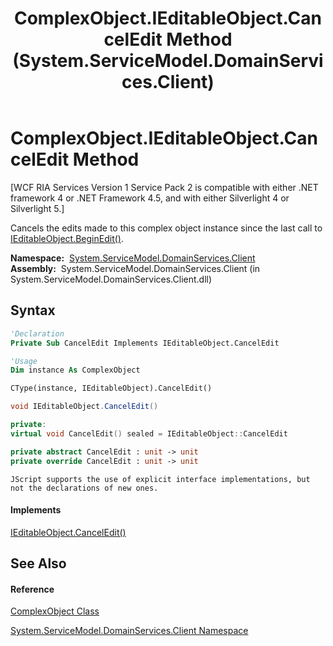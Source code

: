 ﻿---
title: ComplexObject.IEditableObject.CancelEdit Method  (System.ServiceModel.DomainServices.Client)
TOCTitle: IEditableObject.CancelEdit Method
ms:assetid: M:System.ServiceModel.DomainServices.Client.ComplexObject.System#ComponentModel#IEditableObject#CancelEdit
ms:mtpsurl: https://msdn.microsoft.com/en-us/library/Hh696917(v=VS.91)
ms:contentKeyID: 43157571
ms.date: 01/27/2012
mtps_version: v=VS.91
f1_keywords:
- System.ServiceModel.DomainServices.Client.ComplexObject.IEditableObject.CancelEdit
dev_langs:
- CSharp
- JScript
- VB
- FSharp
- c++
api_location:
- System.ServiceModel.DomainServices.Client.dll
api_name:
- System.ServiceModel.DomainServices.Client.ComplexObject.CancelEdit
api_type:
- Managed
topic_type:
- apiref
- kbSyntax
product_family_name: VS
ROBOTS: INDEX,FOLLOW
---

# ComplexObject.IEditableObject.CancelEdit Method

\[WCF RIA Services Version 1 Service Pack 2 is compatible with either .NET framework 4 or .NET Framework 4.5, and with either Silverlight 4 or Silverlight 5.\]

Cancels the edits made to this complex object instance since the last call to [IEditableObject.BeginEdit()](hh696930\(v=vs.91\).md).

**Namespace:**  [System.ServiceModel.DomainServices.Client](ff422479\(v=vs.91\).md)  
**Assembly:**  System.ServiceModel.DomainServices.Client (in System.ServiceModel.DomainServices.Client.dll)

## Syntax

``` vb
'Declaration
Private Sub CancelEdit Implements IEditableObject.CancelEdit
```

``` vb
'Usage
Dim instance As ComplexObject

CType(instance, IEditableObject).CancelEdit()
```

``` csharp
void IEditableObject.CancelEdit()
```

``` c++
private:
virtual void CancelEdit() sealed = IEditableObject::CancelEdit
```

``` fsharp
private abstract CancelEdit : unit -> unit 
private override CancelEdit : unit -> unit 
```

``` jscript
JScript supports the use of explicit interface implementations, but not the declarations of new ones.
```

#### Implements

[IEditableObject.CancelEdit()](https://msdn.microsoft.com/en-us/library/y0fsakz0)  

## See Also

#### Reference

[ComplexObject Class](gg277298\(v=vs.91\).md)

[System.ServiceModel.DomainServices.Client Namespace](ff422479\(v=vs.91\).md)

